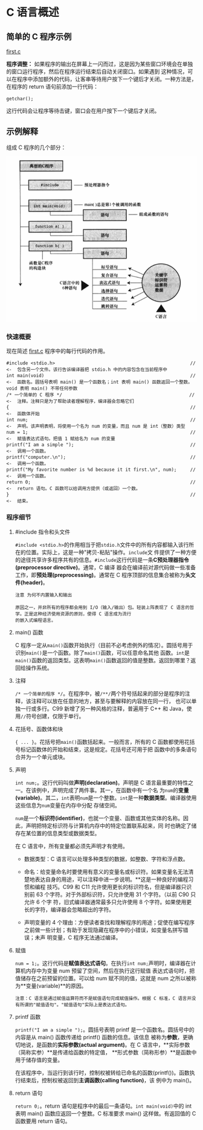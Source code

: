 # C 语言概述

## 简单的 C 程序示例

[first.c](first.c)

**程序调整：** 如果程序的输出在屏幕上一闪而过，这是因为某些窗口环境会在单独的窗口运行程序，然后在程序运行结束后自动关闭窗口。如果遇到
这种情况，可以在程序中添加额外的代码，让客串等待用户按下一个键后才关闭。一种方法是，在程序的 return 语句前添加一行代码：

```
getchar();
```

这行代码会让程序等待击键，窗口会在用户按下一个键后才关闭。


## 示例解释

组成 C 程序的几个部分：

![c](WX20180207-143849.png)

### 快速概要

现在简述 [first.c](first.c) 程序中的每行代码的作用。

```
#include <stdio.h>                                                  // <-  包含另一个文件。该行告诉编译器把 stdio.h 中的内容包含在当前程序中
int main(void)                                                      // <-  函数名。圆括号表明 main() 是一个函数名；int 表明 main() 函数返回一个整数。void 表明 main() 不带任何参数
/* 一个简单的 C 程序 */                                               // <-  注释。注释只是为了帮助读者理解程序，编译器会忽略它们
{                                                                   // <-  函数体开始
int num;                                                            // <-  声明。该声明表明，将使用一个名为 num 的变量，而且 num 是 int（整数）类型
num = 1;                                                            // <-  赋值表达式语句。把值 1 赋给名为 num 的变量
printf("I am a simple ");                                           // <-  调用一个函数。
printf("computer.\n");                                              // <-  调用一个函数。
printf("My favorite number is %d because it it first.\n", num);     // <-  调用一个函数。
return 0;                                                           // <-  return 语句。C 函数可以给调用方提供（或返回）一个数。
}                                                                   // <-  结束。
``` 

### 程序细节

1.  \#include 指令和头文件
    
    `#include <stdio.h>`的作用相当于把`stdio.h`文件中的所有内容都输入该行所在的位置。实际上，这是一种"拷贝-粘贴"操作。`include`文
    件提供了一种方便的途径共享许多程序共有的信息。`#include`这行代码是一条**C预处理器指令(preprocessor directive)**。通常，C 编译
    器会在编译前对源代码做一些准备工作，即**预处理(preprocessing)**。通常在 C 程序顶部的信息集合被称为**头文件(header)**。
   
    ```
    注意 为何不内置输入和输出
    
    原因之一，并非所有的程序都会用到 I/O（输入/输出）包。轻装上阵表现了 C 语言的哲学。正是这种经济使用资源的原则，使得 C 语言成为流行
    的嵌入式编程语言。 
    ``` 

2.  main() 函数

    C 程序一定从`main()`函数开始执行（目前不必考虑例外的情况）。圆括号用于识别`main()`是一个函数。除了`main()`函数，可以任意命名其他
    函数。`int`是`main()`函数的返回类型。这表明`main()`函数返回的值是整数。返回到哪里？返回给操作系统。
    
3.  注释

    `/* 一个简单的程序 */`。在程序中，被`/**/`两个符号括起来的部分是程序的注释，该注释可以放在任意的地方，甚至与要解释的内容放在同一行，
    也可以单独一行或多行。C99 新增了另一种风格的注释，普遍用于 C++ 和 Java，使用`//`符号创建，仅限于单行。
    
4.  花括号、函数体和块

    ```{ ... }```。花括号把`main()`函数括起来。一般而言，所有的 C 函数都使用花括号标记函数体的开始和结束，这是规定。花括号还可用于把
    函数中的多条语句合并为一个单元或块。
    
5.  声明

    `int num;`。这行代码叫做**声明(declaration)**。声明是 C 语言最重要的特性之一。在该例中，声明完成了两件事。其一，在函数中有一个名
    为`num`的**变量(variable)**。其二，`int`表明`num`是一个整数。`int`是一种**数据类型**。编译器使用这些信息为`num`变量在内存中分配
    存储空间。
    
    `num`是一个**标识符(identifier)**，也就一个变量、函数或其他实体的名称。因此，声明把特定标识符与计算机内存中的特定位置联系起来，同
    时也确定了储存在某位置的信息类型或数据类型。
    
    在 C 语言中，所有变量都必须先声明才有使用。
    
    * 数据类型：C 语言可以处理多种类型的数据，如整数、字符和浮点数。
    
    * 命名：给变量命名时要使用有意义的变量名或标识符。如果变量名无法清楚地表达自身的用途，可以注释中进一步说明。**这是一种良好的编程习惯和编程
    技巧。C99 和 C11 允许使用更长的标识符名，但是编译器只识别前 63 个字符。对于外部标识符，只允许使用 31 个字符。（以前 C90 只允许 6 个字
    符，旧式编译器通常最多只允许使用 8 个字符。如果使用更长的字符，编译器会忽略超出的字符。
    
    * 声明变量的 4 个理由：方便读者查找和理解程序的用途；促使在编写程序之前做一些计划；有助于发现隐藏在程序中的小错误，如变量名拼写错误；未声
    明变量，C 程序无法通过编译。
    
6.  赋值

    `num = 1;`。这行代码是**赋值表达式语句**。在执行`int num;`声明时，编译器在计算机内存中为变量 num 预留了空间，然后在执行这行赋值
    表达式语句时，把值储存在之前预留的位置。可以给 num 赋不同的值，这就是 num 之所以被称为**变量(variable)**的原因。
    
    ```
    注意：C 语言是通过赋值运算符而不是赋值语句完成赋值操作。根据 C 标准，C 语言并没有所谓的"赋值语句"。"赋值语句"实际上是表达式语句。
    ```
    
7.  printf 函数
    
    `printf("I am a simple ");`。圆括号表明 printf 是一个函数名。圆括号中的内容是从 main() 函数传递给 printf() 函数的信息。该信息
    被称为**参数**，更确切地说，是函数的**实际参数(actual argument)**。在 C 语言中，**实际参数（简称实参）**是传递给函数的特定值，
    **形式参数（简称形参）**是函数中用于储存值的变量。
    
    在该程序中，当运行到该行时，控制权被转给已命名的函数(printf())。函数执行结束后，控制权被返回到**主调函数(calling function)**，该
    例中为 main()。
    
8.  return 语句

    `return 0;`。return 语句是程序中的最后一条语句。`int main(void)`中的 int 表明 main() 函数应返回一个整数。C 标准要求 main() 
    这样做。有返回值的 C 函数要用 return 语句。
    
    